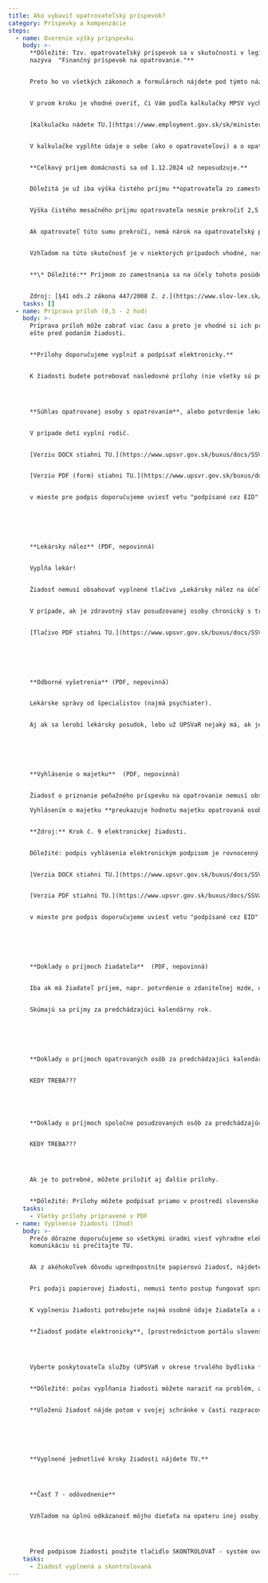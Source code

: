 ```yaml
---
title: Ako vybaviť opatrovateľský príspevok?
category: Príspevky a kompenzácie
steps:
  - name: Overenie výšky prípspevku
    body: >-
      **Dôležité: Tzv. opatrovateľský príspevok sa v skutočnosti v legislatíve
      nazýva  "Finančný príspevok na opatrovanie."**


      Preto ho vo všetkých zákonoch a formulároch nájdete pod týmto názvom.


      V prvom kroku je vhodné overiť, či Vám podľa kalkulačky MPSV vychádza nárok na opatrovateľský príspevok.


      [Kalkulačku nádete TU.](https://www.employment.gov.sk/sk/ministerstvo/vyskum-oblasti-prace-socialnych-veci-institut-socialnej-politiky/kalkulacka-penazneho-prispevku-opatrovanie-12-2024.html)


      V kalkulačke vyplňte údaje o sebe (ako o opatrovateľovi) a o opatrovaných osobách.


      **Celkový príjem domácnosti sa od 1.12.2024 už neposudzuje.** 


      Dôležitá je už iba výška čistého príjmu **opatrovateľa zo zamestnania*.**


      Výška čistého mesačného príjmu opatrovateľa nesmie prekročiť 2,5 násobok životného minima. V druhom polroku 2024 teda nesmie prekročiť **684.97€.** 


      Ak opatrovateľ túto sumu prekročí, nemá nárok na opatrovateľský príspevok.


      Vzhľadom na túto skutočnosť je v niektorých prípadoch vhodné, nastaviť si podľa toho príjema alebo zvoliť osobu, ktorá o príspevok požiada.


      **\* Dôležité:** Príjmom zo zamestnania sa na účely tohoto posúdenia okrem zamestnania rozumie napr. aj (štátny zamestnanecký pomer, výkon verejnej funkcie, čí príjem zo živnosti alebo slobodného povolania.


      Zdroj: [§41 ods.2 zákona 447/2008 Z. z.](https://www.slov-lex.sk/ezbierky-fe/pravne-predpisy/SK/ZZ/2008/447/20240701.html#paragraf-41.odsek-2)
    tasks: []
  - name: Príprava príloh (0,5 - 2 hod)
    body: >-
      Príprava príloh môže zabrať viac času a preto je vhodné si ich pripraviť
      ešte pred podaním žiadosti.


      **Prílohy doporučujeme vyplniť a podpísať elektronicky.**


      K žiadosti budete potrebovať nasledovné prílohy (nie všetky sú povinné).




      **Súhlas opatrovanej osoby s opatrovaním**, alebo potvrdenie lekára, že opatrovaný(á) nemôže takýto súhlas podpísať - **POVINNÁ PRÍLOHA** (PDF)


      V prípade detí vyplní rodič.


      [Verziu DOCX stiahni TU.](https://www.upsvr.gov.sk/buxus/docs/SSVaR/tlaciva/www.slovensko.sk_Priloha_k_ziadosti_Suhlas_s_opatrovanim.docx)


      [Verziu PDF (form) stiahni TU.](https://www.upsvr.gov.sk/buxus/docs/SSVaR/tlaciva/www.slovensko.sk_Priloha_k_ziadosti_Suhlas_s_opatrovanim.pdf)


      v mieste pre podpis doporučujeme uviesť vetu "podpísané cez EID"






      **Lekársky nález** (PDF, nepovinná)


      Vypĺňa lekár!


      Žiadosť nemusí obsahovať vyplnené tlačivo „Lekársky nález na účely konania vo veciach kompenzácie, preukazu a parkovacieho preukazu“ v prípade, ak bola opatrovaná osoba v minulosti posúdená posudkovým lekárom úradu a na základe lekárskeho posudku sa považuje za fyzickú osobu s ťažkým zdravotným postihnutím. Pre posúdenie zdravotného stavu treba predložiť odborné lekárske nálezy, ktoré nemal posudkový lekár pri poslednom posúdení k dispozícii.


      V prípade, ak je zdravotný stav posudzovanej osoby chronický s trvalým poškodením a od ďalšej liečby nemožno očakávať zlepšenie a nedošlo k zhoršeniu zdravotného stavu a všetky odborné lekárske nálezy boli úradu na účely posúdenia zdravotného stavu predložené,  nie je nutné k žiadosti prikladať ďalšie nálezy. **Zdroj:** Krok č. 9 elektronickej žiadosti.


      [Tlačivo PDF stiahni TU.](https://www.upsvr.gov.sk/buxus/docs/SSVaR/tlaciva/lekarsky_nalez.pdf)






      **Odborné vyšetrenia** (PDF, nepovinná)


      Lekárske správy od špecialistov (najmä psychiater).


      Aj ak sa lerobí lekársky posudok, lebo už UPSVaR nejaký má, ak je to možné, priložte aktuálnu správu od psychiatra, ktrého požiadajte, aby do správy vyslovene napísal potrebné kompenzačné opatrenia, podľa diagnózy opatrovaného.






      **Vyhlásenie o majetku**  (PDF, nepovinná)


      Žiadosť o priznanie peňažného príspevku na opatrovanie nemusí obsahovať vyhlásenie o majetku len v prípade, ak už bolo v období  3 mesiacov pred podaním žiadosti predložené úradu práce, sociálnych vecí a rodiny s inou žiadosťou.

      Vyhlásením o majetku **preukazuje hodnotu majetku opatrovaná osoba**, nie žiadateľ.


      **Zdroj:** Krok č. 9 elektronickej žiadosti.


      Dôležité: podpis vyhlásenia elektronickým podpisom je rovnocenný notárkesmu overeniu. digitálny podpis sa už nijak neoveruje. 


      [Verzia DOCX stiahni TU.](https://www.upsvr.gov.sk/buxus/docs/SSVaR/tlaciva/Vyhlasenie_o_majetku_1.docx)


      [Verzia PDF stiahni TU.](https://www.upsvr.gov.sk/buxus/docs/SSVaR/tlaciva/Vyhlasenie_o_majetku_1.pdf)


      v mieste pre podpis doporučujeme uviesť vetu "podpísané cez EID"






      **Doklady o príjmoch žiadateľa**  (PDF, nepovinná)


      Iba ak má žiadateľ príjem, napr. potvrdenie o zdaniteľnej mzde, daňové priznanie, atď...


      Skúmajú sa príjmy za predchádzajúci kalendárny rok.






      **Doklady o príjmoch opatrovaných osôb za predchádzajúci kalendárny rok** (PDF, nepovinná)


      KEDY TREBA???





      **Doklady o príjmoch spoločne posudzovaných osôb za predchádzajúci kalendárny rok** (PDF, nepovinná)


      KEDY TREBA???




      Ak je to potrebné, môžete priložiť aj ďalšie prílohy.


      **Dôležité: Prílohy môžete podpísať priamo v prostredí slovensko.sk - nie je nutné ich podpisovať vopred v inom programe, ani podpisy "notársky overovať". Elektronický podpis je rovný notársky overenému podpisu.**
    tasks:
      - Všetky prílohy pripravené v PDF
  - name: Vyplnenie žiadosti (1hod)
    body: >-
      Prečo dôrazne doporučujeme so všetkými úradmi viesť výhradne elektronickú
      komunikáciu si prečítajte TU.


      Ak z akéhokoľvek dôvodu uprednpostníte papierovú žiadosť, nájdete ju TU: [verzia DOCX](https://www.upsvr.gov.sk/buxus/docs/SSVaR/tlaciva/Ziadost_o_PP_na_O_c.2.docx), [verzia PDF.](https://www.upsvr.gov.sk/buxus/docs/SSVaR/tlaciva/Ziadost_o_PP_na_O_c._2.pdf) 


      Pri podaji papierovej žiadosti, nemusí tento postup fungovať správne, papierové workflow netestujeme.


      K vyplneniu žiadosti potrebujete najmä osobné údaje žiadateľa a opatrovanej osoby.


      **Žiadosť podáte elektronicky**, [prostredníctvom portálu slovensko.sk TU.](<>)




      Vyberte poskytovateľa služby (UPSVaR v okrese trvalého bydliska **žiadateľa**) a kliknite P**REJSŤ NA SLUŽBU**


      **Dôležité: počas vypĺňania žiadosti môžete naraziť na problém, alebo potrebujete tento proces prerušiť. V takom prípade uložte rozpracovanú žiadosť tlačidlomo v dolnej časti: ULOŽIŤ DO ROZPRACOVANÝCH**


      **Uloženú žiadosť nájde potom v svojej schránke v časti rozpracované.**






      **Vyplnené jednotlivé kroky žiadosti nájdete TU.**




      **Časť 7 - odôvodnenie**


      Vzhľadom na úplnú odkázanosť môjho dieťaťa na opateru inej osoby, žiadam o pridelenie finančného príspevku na opatrovanie s súlade s §40 zákona 447/2008 Z.z.




      Pred podpisom žiadosti použite tlačidlo SKONTROLOVAŤ - systém overí, či sú všetky ptrebné polia vyplnené.
    tasks:
      - Žiadosť vyplnená a skontrolovaná
---
```

